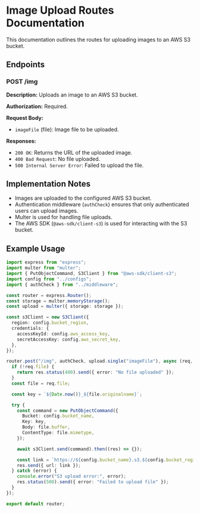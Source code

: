 # Image Upload Routes Documentation

This documentation outlines the routes for uploading images to an AWS S3 bucket.

## Endpoints

### POST /img

**Description:** Uploads an image to an AWS S3 bucket.

**Authorization:** Required.

**Request Body:**

- `imageFile` (file): Image file to be uploaded.

**Responses:**

- `200 OK`: Returns the URL of the uploaded image.
- `400 Bad Request`: No file uploaded.
- `500 Internal Server Error`: Failed to upload the file.

## Implementation Notes

- Images are uploaded to the configured AWS S3 bucket.
- Authentication middleware (`authCheck`) ensures that only authenticated users can upload images.
- Multer is used for handling file uploads.
- The AWS SDK (`@aws-sdk/client-s3`) is used for interacting with the S3 bucket.

## Example Usage

```typescript
import express from "express";
import multer from "multer";
import { PutObjectCommand, S3Client } from "@aws-sdk/client-s3";
import config from "../configs";
import { authCheck } from "../middleware";

const router = express.Router();
const storage = multer.memoryStorage();
const upload = multer({ storage: storage });

const s3Client = new S3Client({
  region: config.bucket_region,
  credentials: {
    accessKeyId: config.aws_access_key,
    secretAccessKey: config.aws_secret_key,
  },
});

router.post("/img", authCheck, upload.single("imageFile"), async (req, res) => {
  if (!req.file) {
    return res.status(400).send({ error: "No file uploaded" });
  }
  const file = req.file;

  const key = `${Date.now()}_${file.originalname}`;

  try {
    const command = new PutObjectCommand({
      Bucket: config.bucket_name,
      Key: key,
      Body: file.buffer,
      ContentType: file.mimetype,
    });

    await s3Client.send(command).then((res) => {});

    const link = `https://${config.bucket_name}.s3.${config.bucket_region}.amazonaws.com/${key}`;
    res.send({ url: link });
  } catch (error) {
    console.error("S3 upload error:", error);
    res.status(500).send({ error: "Failed to upload file" });
  }
});

export default router;
```
